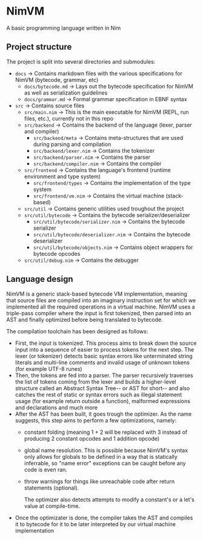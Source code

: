 # NimVM
A basic programming language written in Nim

## Project structure

The project is split into several directories and submodules:
- `docs` -> Contains markdown files with the various specifications for NimVM (bytecode, grammar, etc)
    - `docs/bytecode.md` -> Lays out the bytecode specification for NimVM as well as serialization guidelines
    - `docs/grammar.md` -> Formal grammar specification in EBNF syntax
- `src` -> Contains source files
    - `src/main.nim` -> This is the main executable for NimVM (REPL, run files, etc.), currently not in this repo
    - `src/backend` -> Contains the backend of the language (lexer, parser and compiler)
        - `src/backend/meta` -> Contains meta-structures that are used during parsing and compilation
        - `src/backend/lexer.nim` -> Contains the tokenizer
        - `src/backend/parser.nim` -> Contains the parser
        - `src/backend/compiler.nim` -> Contains the compiler
    - `src/frontend` -> Contains the language's frontend (runtime environment and type system)
        - `src/frontend/types` -> Contains the implementation of the type system
        - `src/frontend/vm.nim` -> Contains the virtual machine (stack-based)
    - `src/util` -> Contains generic utilities used troughout the project
    - `src/util/bytecode` -> Contains the bytecode serializer/deserializer
        - `src/util/bytecode/serializer.nim` -> Contains the bytecode serializer
        - `src/util/bytecode/deserializer.nim` -> Contains the bytecode deserializer
        - `src/util/bytecode/objects.nim` -> Contains object wrappers for bytecode opcodes
    - `src/util/debug.nim` -> Contains the debugger

## Language design

NimVM is a generic stack-based bytecode VM implementation, meaning that source files are compiled into an
imaginary instruction set for which we implemented all the required operations in a virtual machine. NimVM
uses a triple-pass compiler where the input is first tokenized, then parsed into an AST and finally optimized
before being translated to bytecode.

The compilation toolchain has been designed as follows:
- First, the input is tokenized. This process aims to break down the source input into a sequence of easier to
    process tokens for the next step. The lexer (or tokenizer) detects basic syntax errors like unterminated
    string literals and multi-line comments and invalid usage of unknown tokens (for example UTF-8 runes)
- Then, the tokens are fed into a parser. The parser recursively traverses the list of tokens coming from the lexer
  and builds a higher-level structure called an Abstract Syntax Tree-- or AST for short-- and also catches the rest of
  static or syntax errors such as illegal statement usage (for example return outside a function), malformed expressions
  and declarations and much more
- After the AST has been built, it goes trough the optimizer. As the name suggests, this step aims to perform a few optimizations,
  namely:
  - constant folding (meaning 1 + 2 will be replaced with 3 instead of producing 2 constant opcodes and 1 addition opcode)
  - global name resolution. This is possible because NimVM's syntax only allows for globals to be defined in a way that
    is statically inferrable, so "name error" exceptions can be caught before any code is even ran.
  - throw warnings for things like unreachable code after return statements (optional).

    The optimizer also detects attempts to modify a constant's or a let's value at compile-time.
- Once the optimizater is done, the compiler takes the AST and compiles it to bytecode for it to be later interpreted
  by our virtual machine implementation

